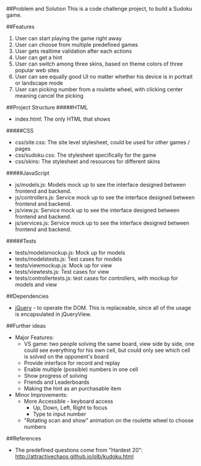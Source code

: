 ##Problem and Solution
This is a code challenge project, to build a Sudoku game.

##Features
<ol>
  <li>User can start playing the game right away
  <li>User can choose from multiple predefined games
  <li>User gets realtime validation after each actions
  <li>User can get a hint
  <li>User can switch among three skins, based on theme colors of three popular web sites
  <li>User can see equally good UI no matter whether his device is in portrait or landscape mode
  <li>User can picking number from a roulette wheel, with clicking center meaning cancel the picking
</ol>

##Project Structure
#####HTML
* index.html: The only HTML that shows

#####CSS
* css/site.css: The site level stylesheet, could be used for other games / pages
* css/sudoku.css: The stylesheet specifically for the game
* css/skins: The stylesheet and resources for different skins

#####JavaScript
* js/models.js: Models mock up to see the interface designed between frontend and backend.
* js/controllers.js: Service mock up to see the interface designed between frontend and backend.
* js/view.js: Service mock up to see the interface designed between frontend and backend.
* js/services.js: Service mock up to see the interface designed between frontend and backend.

#####Tests
* tests/modelsmockup.js: Mock up for models
* tests/modelstests.js: Test cases for models
* tests/viewmockup.js: Mock up for view
* tests/viewtests.js: Test cases for view
* tests/controllertests.js: test cases for controllers, with mockup for models and view

##Dependencies
* [jQuery] - to operate the DOM. This is replaceable, since all of the usage is encapsulated in jQueryView.

##Further ideas
* Major Features:
  * VS game: two people solving the same board, view side by side, one could see everything for his own cell, but could only see which cell is solved on the opponent's board
  * Provide interface for record and replay
  * Enable multiple (possible) numbers in one cell
  * Show progress of solving
  * Friends and Leaderboards
  * Making the hint as an purchasable item
* Minor Improvements:
  * More Accessible - keyboard access
    * Up, Down, Left, Right to focus
    * Type to input number
  * "Rotating scan and show" animation on the roulette wheel to choose numbers

##References
* The predefined questions come from "Hardest 20": http://attractivechaos.github.io/plb/kudoku.html

[jQuery]:http://jquery.com
